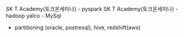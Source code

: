 SK T Academy(토크온세미나) - pyspark 
SK T Academy(토크온세미나) - hadoop
yalco - MySql


* partitioning
(oracle, postresql), hive, redshift(aws)